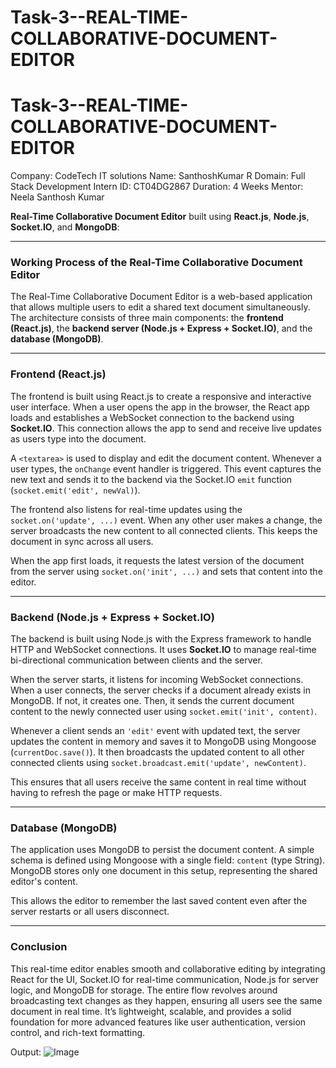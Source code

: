 # Task-3--REAL-TIME-COLLABORATIVE-DOCUMENT-EDITOR
# Task-3--REAL-TIME-COLLABORATIVE-DOCUMENT-EDITOR

Company: CodeTech IT solutions 
Name: SanthoshKumar R 
Domain: Full Stack Development 
Intern ID: CT04DG2867
Duration: 4 Weeks 
Mentor: Neela Santhosh Kumar

 **Real-Time Collaborative Document Editor** built using **React.js**, **Node.js**, **Socket.IO**, and **MongoDB**:

---

### **Working Process of the Real-Time Collaborative Document Editor**

The Real-Time Collaborative Document Editor is a web-based application that allows multiple users to edit a shared text document simultaneously. The architecture consists of three main components: the **frontend (React.js)**, the **backend server (Node.js + Express + Socket.IO)**, and the **database (MongoDB)**.

---

### **Frontend (React.js)**

The frontend is built using React.js to create a responsive and interactive user interface. When a user opens the app in the browser, the React app loads and establishes a WebSocket connection to the backend using **Socket.IO**. This connection allows the app to send and receive live updates as users type into the document.

A `<textarea>` is used to display and edit the document content. Whenever a user types, the `onChange` event handler is triggered. This event captures the new text and sends it to the backend via the Socket.IO `emit` function (`socket.emit('edit', newVal)`).

The frontend also listens for real-time updates using the `socket.on('update', ...)` event. When any other user makes a change, the server broadcasts the new content to all connected clients. This keeps the document in sync across all users.

When the app first loads, it requests the latest version of the document from the server using `socket.on('init', ...)` and sets that content into the editor.

---

### **Backend (Node.js + Express + Socket.IO)**

The backend is built using Node.js with the Express framework to handle HTTP and WebSocket connections. It uses **Socket.IO** to manage real-time bi-directional communication between clients and the server.

When the server starts, it listens for incoming WebSocket connections. When a user connects, the server checks if a document already exists in MongoDB. If not, it creates one. Then, it sends the current document content to the newly connected user using `socket.emit('init', content)`.

Whenever a client sends an `'edit'` event with updated text, the server updates the content in memory and saves it to MongoDB using Mongoose (`currentDoc.save()`). It then broadcasts the updated content to all other connected clients using `socket.broadcast.emit('update', newContent)`.

This ensures that all users receive the same content in real time without having to refresh the page or make HTTP requests.

---

### **Database (MongoDB)**

The application uses MongoDB to persist the document content. A simple schema is defined using Mongoose with a single field: `content` (type String). MongoDB stores only one document in this setup, representing the shared editor's content.

This allows the editor to remember the last saved content even after the server restarts or all users disconnect.

---

### **Conclusion**

This real-time editor enables smooth and collaborative editing by integrating React for the UI, Socket.IO for real-time communication, Node.js for server logic, and MongoDB for storage. The entire flow revolves around broadcasting text changes as they happen, ensuring all users see the same document in real time. It’s lightweight, scalable, and provides a solid foundation for more advanced features like user authentication, version control, and rich-text formatting.


Output:
![Image](https://github.com/user-attachments/assets/544b3a8f-0bac-4edf-b9c1-b797e6f9a793)
